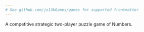 ```yaml
---
# See github.com/js13kGames/games for supported frontmatter
---
```

A competitive strategic two-player puzzle game of Numbers.